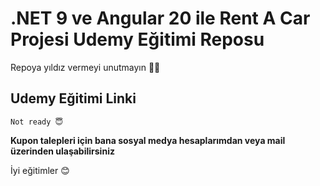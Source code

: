 # .NET 9 ve Angular 20 ile Rent A Car Projesi Udemy Eğitimi Reposu

Repoya yıldız vermeyi unutmayın 🤗🤗

## Udemy Eğitimi Linki

```dash
Not ready 😇
```

**Kupon talepleri için bana sosyal medya hesaplarımdan veya mail üzerinden ulaşabilirsiniz**

İyi eğitimler 😊